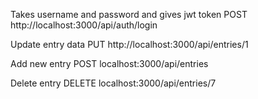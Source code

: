 
Takes username and password and gives jwt token
POST http://localhost:3000/api/auth/login


Update entry data
PUT http://localhost:3000/api/entries/1

Add new entry
POST localhost:3000/api/entries

Delete entry
DELETE localhost:3000/api/entries/7






